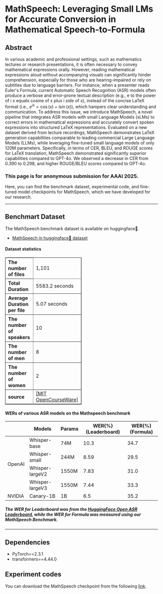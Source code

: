 # MathSpeech: Leveraging Small LMs for Accurate Conversion in Mathematical Speech-to-Formula

## Abstract
In various academic and professional settings, such as mathematics lectures or research presentations, it is often necessary to convey mathematical expressions orally. However, reading mathematical expressions aloud without accompanying visuals can significantly hinder comprehension, especially for those who are hearing-impaired or rely on subtitles due to language barriers. For instance, when a presenter reads Euler's Formula, current Automatic Speech Recognition (ASR) models often produce a verbose and error-prone textual description (e.g., e to the power of i x equals cosine of x plus i $\textit{side}$ of x), instead of the concise LaTeX format (i.e., $e^{ix} = \cos(x) + i\sin(x)$), which hampers clear understanding and communication. To address this issue, we introduce MathSpeech, a novel pipeline that integrates ASR models with small Language Models (sLMs) to correct errors in mathematical expressions and accurately convert spoken expressions into structured LaTeX representations. Evaluated on a new dataset derived from lecture recordings, MathSpeech demonstrates LaTeX generation capabilities comparable to leading commercial Large Language Models (LLMs), while leveraging fine-tuned small language models of only 120M parameters.
Specifically, in terms of CER, BLEU, and ROUGE scores for LaTeX translation, MathSpeech demonstrated significantly superior capabilities compared to GPT-4o. We observed a decrease in CER from 0.390 to 0.298, and higher ROUGE/BLEU scores compared to GPT-4o.

### This page is for anonymous submission for AAAI 2025.

Here, you can find the benchmark dataset, experimental code, and fine-tuned model checkpoints for MathSpeech, which we have developed for our research.

---

## Benchmart Dataset
The MathSpeech benchmark dataset is available on huggingface🤗.

- [MathSpeech in huggingface🤗 dataset](https://huggingface.co/datasets/1anonymous1/MathSpeech)


#### Dataset statistics
<table border="1" style="border-collapse: collapse; width: 50%;">
    <thead>
        <tr>
            <th style="text-align: left;">The number of files</th>
            <td>1,101</td>
        </tr>
    </thead>
    <thead>
        <tr>
            <th style="text-align: left;">Total Duration</th>
            <td>5583.2 seconds</td>
        </tr>
    </thead>
    <tbody>
        <tr>
            <th style="text-align: left;">Average Duration per file</th>
            <td>5.07 seconds</td>
        </tr>
        <tr>
            <th style="text-align: left;">The number of speakers</th>
            <td>10</td>
        </tr>
        <tr>
            <th style="text-align: left;">The number of men</th>
            <td>8</td>
        </tr>
        <tr>
            <th style="text-align: left;">The number of women</th>
            <td>2</td>
        </tr>
        <tr>
            <th style="text-align: left;">source</th>
            <td><a href="https://www.youtube.com/@mitocw" target="_blank">[MIT OpenCourseWare]</td>
        </tr>
    </tbody>
</table>



#### WERs of various ASR models on the Mathspeech benchmark
<table style="width:100%; border-collapse: collapse;">
  <thead>
    <tr>
      <th></th>
      <th>Models</th>
      <th>Params</th>
      <th>WER(%) (Leaderboard)</th>
      <th>WER(%) (Formula)</th>
    </tr>
  </thead>
  <tbody>
    <tr>
      <td rowspan="4">OpenAI</td>
      <td>Whisper-base</td>
      <td>74M</td>
      <td>10.3</td>
      <td>34.7</td>
    </tr>
    <tr>
      <td>Whisper-small</td>
      <td>244M</td>
      <td>8.59</td>
      <td>29.5</td>
    </tr>
    <tr>
      <td>Whisper-largeV2</td>
      <td>1550M</td>
      <td>7.83</td>
      <td>31.0</td>
    </tr>
    <tr>
      <td>Whisper-largeV3</td>
      <td>1550M</td>
      <td>7.44</td>
      <td>33.3</td>
    </tr>
    <tr>
      <td>NVIDIA</td>
      <td>Canary-1B</td>
      <td>1B</td>
      <td>6.5</td>
      <td>35.2</td>
    </tr>
  </tbody>
</table>

##### The WER for Leaderboard was from the [HuggingFace Open ASR Leaderboard](https://huggingface.co/spaces/hf-audio/open_asr_leaderboard), while the WER for Formula was measured using our MathSpeech Benchmark.


---
## Dependencies
- PyTorch==2.3.1
- transformers==4.44.0

## Experiment codes
You can download the MathSpeech checkpoint from the following [link](https://drive.google.com/file/d/1y2SoovDDRSB36paRHUE995wysvZ-1nch/view?usp=sharing).








